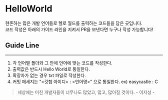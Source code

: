 # HelloWorld
 현존하는 많은 개발 언어들로 헬로 월드를 출력하는 코드들을 담은 곳입니다.
 <br>
 코드 작성은 아래의 가이드 라인을 지켜서 PR을 보낸다면 누구나 작성 가능합니다!

## Guide Line
---
1. 각 언어별 폴더와 그 안에 언어에 맞는 코드를 작성한다.
2. 출력값은 반드시 Hello World로 통일한다.
3. 확장자가 없는 경우 txt 파일로 작성한다.
4. 커밋 메세지는 "<깃헙 아이디> : <언어명>" 으로 통일한다. ex) easycastle : C

> 세상에는 미친 개발자들이 너무나도 많았고, 많고, 많아질 것이다. 
>                                                   - 이지성 -
